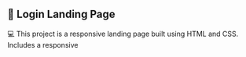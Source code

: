 ##  📖 Login Landing Page 

💻 This project is a responsive landing page built using HTML and CSS. Includes a responsive
